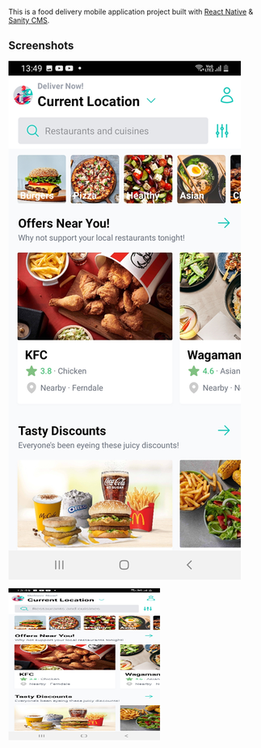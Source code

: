 This is a food delivery mobile application project built with [React Native](https://reactnative.dev/) & [Sanity CMS](https://www.sanity.io/).

## Screenshots

![Home Screen](/screenshots/home.jpg?raw=true)

<img src="screenshots/home.jpg" width="300" height="300" alt="Home" />
